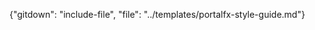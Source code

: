 <!-- TODO:  deprecate this document by removing it.  It has been  replaced by top-extensions-style.md documents  --> 
{"gitdown": "include-file", "file": "../templates/portalfx-style-guide.md"}

